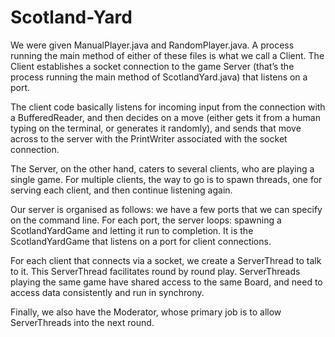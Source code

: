 # Scotland-Yard

We were given ManualPlayer.java and RandomPlayer.java. A process running the main method of either of these files is what we call a Client. The Client establishes a socket connection to the game Server (that’s the process running the main method of ScotlandYard.java) that listens on a port.

The client code basically listens for incoming input from the connection with a BufferedReader, and then decides on a move (either gets it from a human typing on the terminal, or generates it randomly), and sends that move across to the server with the PrintWriter associated with the socket connection.

The Server, on the other hand, caters to several clients, who are playing a single game. For multiple clients, the way to go is to spawn threads, one for serving each client, and then continue listening again.

Our server is organised as follows: we have a few ports that we can specify on the command line. For each port, the server loops: spawning a ScotlandYardGame and letting it run to completion. It is the ScotlandYardGame that listens on a port for client connections.

For each client that connects via a socket, we create a ServerThread to talk to it. This ServerThread facilitates round by round play. ServerThreads playing the same game have shared access to the same Board, and need to access data consistently and run in synchrony.

Finally, we also have the Moderator, whose primary job is to allow ServerThreads into the next round.
